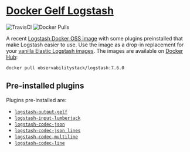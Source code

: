 # [Docker Gelf Logstash](https://github.com/observabilitystack/docker-logstash-gelf)

![TravisCI](https://travis-ci.org/observabilitystack/docker-logstash-gelf.svg?branch=master)
![Docker Pulls](https://img.shields.io/docker/pulls/observabilitystack/logstash)

A recent [Logstash Docker OSS image](https://www.docker.elastic.co/#logstash-7-6-0-oss) 
with some plugins preinstalled that make Logstash
easier to use. Use the image as a drop-in replacement for your 
[vanilla Elastic Logstash images](https://www.elastic.co/guide/en/logstash/7.6/docker.html).
The images are available on [Docker Hub](https://hub.docker.com/r/observabilitystack/logstash):

```docker
docker pull observabilitystack/logstash:7.6.0
```

## Pre-installed plugins

Plugins pre-installed are:

* [`logstash-output-gelf`](https://www.elastic.co/guide/en/logstash/current/plugins-outputs-gelf.htmls)
* [`logstash-input-lumberjack`](https://www.elastic.co/guide/en/logstash/current/plugins-inputs-lumberjack.html)
* [`logstash-codec-json`](https://www.elastic.co/guide/en/logstash/current/plugins-codecs-json.html)
* [`logstash-codec-json_lines`](https://www.elastic.co/guide/en/logstash/current/plugins-codecs-json_lines.html)
* [`logstash-codec-multiline`](https://www.elastic.co/guide/en/logstash/current/plugins-codecs-multiline.html)
* [`logstash-codec-line`](https://www.elastic.co/guide/en/logstash/current/plugins-codecs-line.html)

